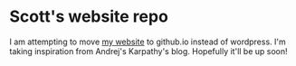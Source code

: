 # Scott's website repo

I am attempting to move [my website](http://sxcole.com) to github.io instead of wordpress.
I'm taking inspiration from Andrej's Karpathy's blog. Hopefully it'll be up soon!
